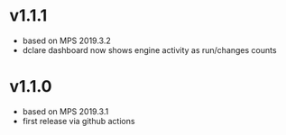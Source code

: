 # v1.1.1
- based on MPS 2019.3.2
- dclare dashboard now shows engine activity as run/changes counts
# v1.1.0
- based on MPS 2019.3.1
- first release via github actions
